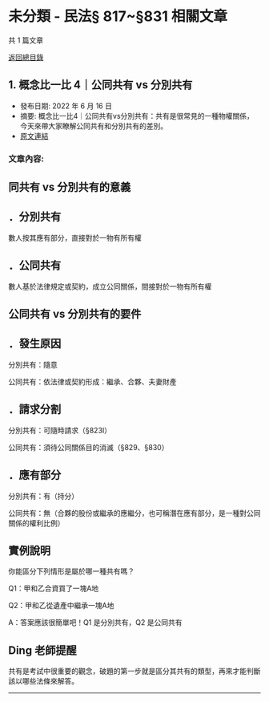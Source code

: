 # 未分類 - 民法§ 817~§831 相關文章

共 1 篇文章

[返回總目錄](00_總目錄.md)

## 1. 概念比一比 4｜公同共有 vs 分別共有

- 發布日期: 2022 年 6 月 16 日
- 摘要: 概念比一比4｜公同共有vs分別共有：共有是很常見的一種物權關係，今天來帶大家瞭解公同共有和分別共有的差別。
- [原文連結](https://www.jasper-realestate.com/%e5%85%ac%e5%90%8c%e5%85%b1%e6%9c%89-vs-%e5%88%86%e5%88%a5%e5%85%b1%e6%9c%89/)

### 文章內容:

## 同共有 vs 分別共有的意義

## ．分別共有

數人按其應有部分，直接對於一物有所有權

## ．公同共有

數人基於法律規定或契約，成立公同關係，間接對於一物有所有權

## 公同共有 vs 分別共有的要件

## ．發生原因

分別共有：隨意

公同共有：依法律或契約形成：繼承、合夥、夫妻財產

## ．請求分割

分別共有：可隨時請求（§823Ⅰ）

公同共有：須待公同關係目的消滅（§829、§830）

## ．應有部分

分別共有：有（持分）

公同共有：無（合夥的股份或繼承的應繼分，也可稱潛在應有部分，是一種對公同關係的權利比例）

## 實例說明

你能區分下列情形是屬於哪一種共有嗎？

Q1：甲和乙合資買了一塊A地

Q2：甲和乙從遺產中繼承一塊A地

A：答案應該很簡單吧！Q1 是分別共有，Q2 是公同共有

## Ding 老師提醒

共有是考試中很重要的觀念，破題的第一步就是區分其共有的類型，再來才能判斷該以哪些法條來解答。

---

